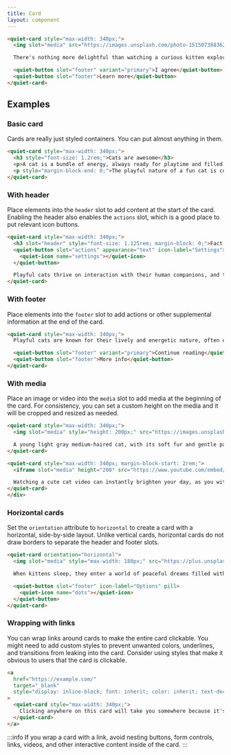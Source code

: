 ```yaml
---
title: Card
layout: component
---
```


```html {.example}
<quiet-card style="max-width: 340px;">
  <img slot="media" src="https://images.unsplash.com/photo-1515073883629-5e2924e3e106?q=80&w=1000&auto=format&fit=crop&ixlib=rb-4.0.3&ixid=M3wxMjA3fDB8MHxwaG90by1wYWdlfHx8fGVufDB8fHx8fA%3D%3D" alt="A tabby kitten sleeps next to a toy mouse.">

  There's nothing more delightful than watching a curious kitten explore the world with big, innocent eyes and tiny, playful paws.

  <quiet-button slot="footer" variant="primary">I agree</quiet-button>
  <quiet-button slot="footer">Learn more</quiet-button>
</quiet-card>
```

## Examples

### Basic card

Cards are really just styled containers. You can put almost anything in them.

```html {.example}
<quiet-card style="max-width: 340px;">
  <h3 style="font-size: 1.2rem;">Cats are awesome</h3>
  <p>A cat is a bundle of energy, always ready for playtime and filled with amusing antics.</p>
  <p style="margin-block-end: 0;">The playful nature of a fun cat is contagious, as their curiosity and mischievous behavior make for endless entertainment and laughter.</p>
</quiet-card>
```

### With header

Place elements into the `header` slot to add content at the start of the card. Enabling the header also enables the `actions` slot, which is a good place to put relevant icon buttons.

```html {.example}
<quiet-card style="max-width: 340px;">
  <h3 slot="header" style="font-size: 1.125rem; margin-block: 0;">Fact of the day</h3>
  <quiet-button slot="actions" appearance="text" icon-label="Settings">
    <quiet-icon name="settings"></quiet-icon>
  </quiet-button>

  Playful cats thrive on interaction with their human companions, and their spirited nature can strengthen the bond between them, making for a loving and enriching relationship.
</quiet-card>
```

### With footer

Place elements into the `footer` slot to add actions or other supplemental information at the end of the card.

```html {.example}
<quiet-card style="max-width: 340px;">
  Playful cats are known for their lively and energetic nature, often engaging in interactive games and activities that stimulate their physical and mental well-being.

  <quiet-button slot="footer" variant="primary">Continue reading</quiet-button>
  <quiet-button slot="footer">More info</quiet-button>
</quiet-card>
```

### With media

Place an image or video into the `media` slot to add media at the beginning of the card. For consistency, you can set a custom height on the media and it will be cropped and resized as needed.

```html {.example}
<quiet-card style="max-width: 340px;">
  <img slot="media" style="height: 200px;" src="https://images.unsplash.com/photo-1498336179775-9836baef8fdf?q=80&w=1000&auto=format&fit=crop&ixlib=rb-4.0.3&ixid=M3wxMjA3fDB8MHxwaG90by1wYWdlfHx8fGVufDB8fHx8fA%3D%3D" alt="A fluffy kitten sprawls out on a red pillow with its eyes closed and paws in the air.">

  A young light gray medium-haired cat, with its soft fur and gentle paws, sprawls contentedly on a vibrant red pillow, basking in the warmth and comfort it provides.
</quiet-card>

<quiet-card style="max-width: 340px; margin-block-start: 2rem;">
  <iframe slot="media" height="200" src="https://www.youtube.com/embed/fOd16PT1S7A?si=EOT0GM82FbYsNSzj&amp;controls=0" title="YouTube video player" frameborder="0" allow="accelerometer; autoplay; clipboard-write; encrypted-media; gyroscope; picture-in-picture; web-share" allowfullscreen></iframe>

  Watching a cute cat video can instantly brighten your day, as you witness the playful antics and adorable expressions of these charming creatures, leaving you with a warm smile and a heart full of joy.
</quiet-card>
</div>
```

### Horizontal cards

Set the `orientation` attribute to `horizontal` to create a card with a horizontal, side-by-side layout. Unlike vertical cards, horizontal cards do not draw borders to separate the header and footer slots.

```html {.example}
<quiet-card orientation="horizontal">
  <img slot="media" style="max-width: 180px;" src="https://plus.unsplash.com/premium_photo-1661676191997-0c0cece2a683?q=80&w=500&auto=format&fit=crop&ixlib=rb-4.0.3&ixid=M3wxMjA3fDB8MHxwaG90by1wYWdlfHx8fGVufDB8fHx8fA%3D%3D" alt="Two white kittens laying in a cozy basket">

  When kittens sleep, they enter a world of peaceful dreams filled with playful adventures and soft purrs.

  <quiet-button slot="footer" icon-label="Options" pill>
    <quiet-icon name="dots"></quiet-icon>
  </quiet-button>
</quiet-card>
```

### Wrapping with links

You can wrap links around cards to make the entire card clickable. You might need to add custom styles to prevent unwanted colors, underlines, and transitions from leaking into the card. Consider using styles that make it obvious to users that the card is clickable.

```html {.example}
<a 
  href="https://example.com/" 
  target="_blank" 
  style="display: inline-block; font: inherit; color: inherit; text-decoration: inherit;"
>
  <quiet-card style="max-width: 340px;">
    Clicking anywhere on this card will take you somewhere because it's surrounded by a link.
  </quiet-card>
</a>
```

:::info
If you wrap a card with a link, avoid nesting buttons, form controls, links, videos, and other interactive content inside of the card.
:::